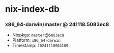 # nix-index-db
### x86_64-darwin/master @ 241118.5083ec8
- Nixpkgs: `master`@[`5083ec8`](https://github.com/NixOS/nixpkgs/commit/5083ec887760adfe12af64830a66807423a859a7)
- Platform: `x86_64-darwin`
- Timestamp: `20241118004109`
